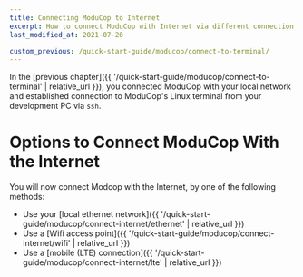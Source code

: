 ```yaml
---
title: Connecting ModuCop to Internet
excerpt: How to connect ModuCop with Internet via different connection options
last_modified_at: 2021-07-20

custom_previous: /quick-start-guide/moducop/connect-to-terminal/
---
```

In the [previous chapter]({{ '/quick-start-guide/moducop/connect-to-terminal' | relative_url }}), you connected ModuCop with your local network and established connection to ModuCop's Linux terminal from your development PC via `ssh`.

# Options to Connect ModuCop With the Internet
You will now connect Modcop with the Internet, by one of the following methods:
* Use your [local ethernet network]({{ '/quick-start-guide/moducop/connect-internet/ethernet' | relative_url }})
* Use a [Wifi access point]({{ '/quick-start-guide/moducop/connect-internet/wifi' | relative_url }})
* Use a [mobile (LTE) connection]({{ '/quick-start-guide/moducop/connect-internet/lte' | relative_url }})
